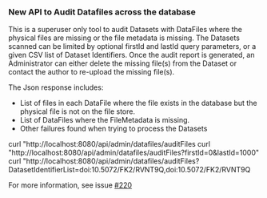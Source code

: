 ### New API to Audit Datafiles across the database

This is a superuser only tool to audit Datasets with DataFiles where the physical files are missing or the file metadata is missing.
The Datasets scanned can be limited by optional firstId and lastId query parameters, or a given CSV list of Dataset Identifiers.
Once the audit report is generated, an Administrator can either delete the missing file(s) from the Dataset or contact the author to re-upload the missing file(s).

The Json response includes:
- List of files in each DataFile where the file exists in the database but the physical file is not on the file store.
- List of DataFiles where the FileMetadata is missing.
- Other failures found when trying to process the Datasets

curl "http://localhost:8080/api/admin/datafiles/auditFiles
curl "http://localhost:8080/api/admin/datafiles/auditFiles?firstId=0&lastId=1000"
curl "http://localhost:8080/api/admin/datafiles/auditFiles?DatasetIdentifierList=doi:10.5072/FK2/RVNT9Q,doi:10.5072/FK2/RVNT9Q

For more information, see issue [#220](https://github.com/IQSS/dataverse.harvard.edu/issues/220)
